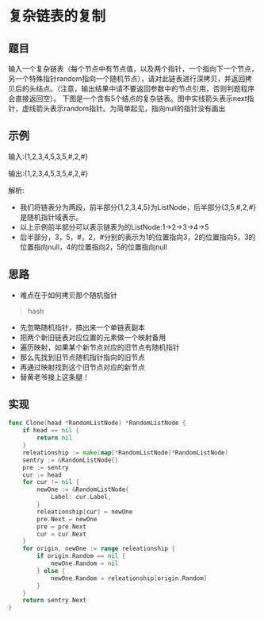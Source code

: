 # 复杂链表的复制

## 题目

输入一个复杂链表（每个节点中有节点值，以及两个指针，一个指向下一个节点，另一个特殊指针random指向一个随机节点），请对此链表进行深拷贝，并返回拷贝后的头结点。（注意，输出结果中请不要返回参数中的节点引用，否则判题程序会直接返回空）。 下图是一个含有5个结点的复杂链表。图中实线箭头表示next指针，虚线箭头表示random指针。为简单起见，指向null的指针没有画出

## 示例

输入:{1,2,3,4,5,3,5,#,2,#}

输出:{1,2,3,4,5,3,5,#,2,#}

解析:

* 我们将链表分为两段，前半部分{1,2,3,4,5}为ListNode，后半部分{3,5,#,2,#}是随机指针域表示。
* 以上示例前半部分可以表示链表为的ListNode:1->2->3->4->5
* 后半部分，3，5，#，2，#分别的表示为1的位置指向3，2的位置指向5，3的位置指向null，4的位置指向2，5的位置指向null

## 思路

* 难点在于如何拷贝那个随机指针

> hash

* 先忽略随机指针，搞出来一个单链表副本
* 把两个新旧链表对应位置的元素做一个映射备用
* 遍历映射，如果某个新节点对应的旧节点有随机指针
* 那么先找到旧节点随机指针指向的旧节点
* 再通过映射找到这个旧节点对应的新节点
* 替黄老爷接上这条腿！

## 实现

```go
func Clone(head *RandomListNode) *RandomListNode {
	if head == nil {
		return nil
	}
	releationship := make(map[*RandomListNode]*RandomListNode)
	sentry := &RandomListNode{}
	pre := sentry
	cur := head
	for cur != nil {
		newOne := &RandomListNode{
			Label: cur.Label,
		}
		releationship[cur] = newOne
		pre.Next = newOne
		pre = pre.Next
		cur = cur.Next
	}
	for origin, newOne := range releationship {
		if origin.Random == nil {
			newOne.Random = nil
		} else {
			newOne.Random = releationship[origin.Random]
		}
	}
	return sentry.Next
}
```